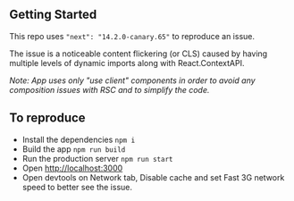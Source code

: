 ## Getting Started

This repo uses `"next": "14.2.0-canary.65"` to reproduce an issue.

The issue is a noticeable content flickering (or CLS) caused by having multiple levels of dynamic imports along with React.ContextAPI.

*Note: App uses only "use client" components in order to avoid any composition issues with RSC and to simplify the code.*

## To reproduce

- Install the dependencies `npm i`
- Build the app `npm run build`
- Run the production server `npm run start`
- Open [http://localhost:3000](http://localhost:3000)
- Open devtools on Network tab, Disable cache and set Fast 3G network speed to better see the issue.